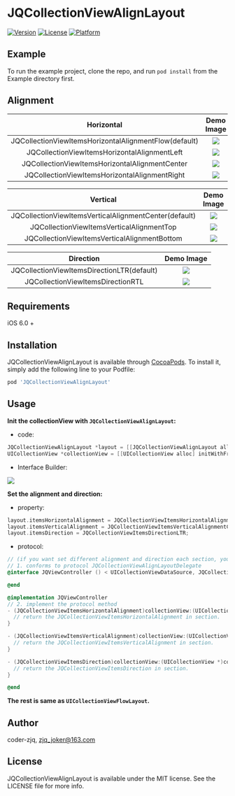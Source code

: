 # JQCollectionViewAlignLayout


[![Version](https://img.shields.io/cocoapods/v/JQCollectionViewAlignLayout.svg?style=flat)](http://cocoapods.org/pods/JQCollectionViewAlignLayout)
[![License](https://img.shields.io/cocoapods/l/JQCollectionViewAlignLayout.svg?style=flat)](http://cocoapods.org/pods/JQCollectionViewAlignLayout)
[![Platform](https://img.shields.io/cocoapods/p/JQCollectionViewAlignLayout.svg?style=flat)](http://cocoapods.org/pods/JQCollectionViewAlignLayout)


## Example

To run the example project, clone the repo, and run `pod install` from the Example directory first.

## Alignment

|                      Horizontal                       |                          Demo Image                          |
| :---------------------------------------------------: | :----------------------------------------------------------: |
| JQCollectionViewItemsHorizontalAlignmentFlow(default) | ![](https://github.com/Coder-ZJQ/JQCollectionViewAlignLayout/blob/master/images/h-flow.png?raw=true) |
|     JQCollectionViewItemsHorizontalAlignmentLeft      | ![](https://github.com/Coder-ZJQ/JQCollectionViewAlignLayout/blob/master/images/h-left.png?raw=true) |
|    JQCollectionViewItemsHorizontalAlignmentCenter     | ![](https://github.com/Coder-ZJQ/JQCollectionViewAlignLayout/blob/master/images/h-center.png?raw=true) |
|     JQCollectionViewItemsHorizontalAlignmentRight     | ![](https://github.com/Coder-ZJQ/JQCollectionViewAlignLayout/blob/master/images/h-right.png?raw=true) |

|                       Vertical                        |                          Demo Image                          |
| :---------------------------------------------------: | :----------------------------------------------------------: |
| JQCollectionViewItemsVerticalAlignmentCenter(default) | ![](https://github.com/Coder-ZJQ/JQCollectionViewAlignLayout/blob/master/images/v-center.png?raw=true) |
|       JQCollectionViewItemsVerticalAlignmentTop       | ![](https://github.com/Coder-ZJQ/JQCollectionViewAlignLayout/blob/master/images/v-top.png?raw=true) |
|     JQCollectionViewItemsVerticalAlignmentBottom      | ![](https://github.com/Coder-ZJQ/JQCollectionViewAlignLayout/blob/master/images/v-bottom.png?raw=true) |

|                 Direction                  |                          Demo Image                          |
| :----------------------------------------: | :----------------------------------------------------------: |
| JQCollectionViewItemsDirectionLTR(default) | ![](https://github.com/Coder-ZJQ/JQCollectionViewAlignLayout/blob/master/images/ltr.png?raw=true) |
|     JQCollectionViewItemsDirectionRTL      | ![](https://github.com/Coder-ZJQ/JQCollectionViewAlignLayout/blob/master/images/rtl.png?raw=true) |

## Requirements

iOS 6.0 +
## Installation

JQCollectionViewAlignLayout is available through [CocoaPods](http://cocoapods.org). To install
it, simply add the following line to your Podfile:

```ruby
pod 'JQCollectionViewAlignLayout'
```

## Usage

**Init the collectionView with `JQCollectionViewAlignLayout`:**

- code:

``` objective-c
JQCollectionViewAlignLayout *layout = [[JQCollectionViewAlignLayout alloc] init];
UICollectionView *collectionView = [[UICollectionView alloc] initWithFrame:self.view.bounds collectionViewLayout:layout];
```
- Interface Builder:

![](https://github.com/Coder-ZJQ/JQCollectionViewAlignLayout/blob/master/images/ib-setup.png?raw=true)

**Set the alignment and direction:**

- property:

```objective-c
layout.itemsHorizontalAlignment = JQCollectionViewItemsHorizontalAlignmentLeft;
layout.itemsVerticalAlignment = JQCollectionViewItemsVerticalAlignmentCenter;
layout.itemsDirection = JQCollectionViewItemsDirectionLTR;
```

- protocol:

```objective-c
// (if you want set different alignment and direction each section, you can do like this.)
// 1. conforms to protocol JQCollectionViewAlignLayoutDelegate
@interface JQViewController () < UICollectionViewDataSource, JQCollectionViewAlignLayoutDelegate>

@end

@implementation JQViewController
// 2. implement the protocol method
- (JQCollectionViewItemsHorizontalAlignment)collectionView:(UICollectionView *)collectionView layout:(JQCollectionViewAlignLayout *)layout itemsHorizontalAlignmentInSection:(NSInteger)section {
  // return the JQCollectionViewItemsHorizontalAlignment in section.
}

- (JQCollectionViewItemsVerticalAlignment)collectionView:(UICollectionView *)collectionView layout:(JQCollectionViewAlignLayout *)layout itemsVerticalAlignmentInSection:(NSInteger)section {
  // return the JQCollectionViewItemsVerticalAlignment in section.
}

- (JQCollectionViewItemsDirection)collectionView:(UICollectionView *)collectionView layout:(JQCollectionViewAlignLayout *)layout itemsDirectionInSection:(NSInteger)section {
  // return the JQCollectionViewItemsDirection in section.
}

@end
```

**The rest is same as `UICollectionViewFlowLayout`.**

## Author

coder-zjq, zjq_joker@163.com

## License

JQCollectionViewAlignLayout is available under the MIT license. See the LICENSE file for more info.
